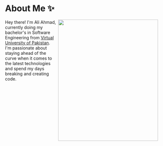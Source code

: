 # About Me ✨
<img align="right" src="[https://i.imgur.com/840b0PX.gif](https://zoro.tixte.co/Github_Gif_-_Made_with_Clipchamp_(1).gif)" width="329" height="400">
<p align="left">Hey there! I'm Ali Ahmad, currently doing my bachelor's in Software Engineering from <a href="https://www.vu.edu.pk/">Virtual University of Pakistan</a>. I'm passionate about staying ahead of the curve when it comes to the latest technologies and spend my days breaking and creating code.
